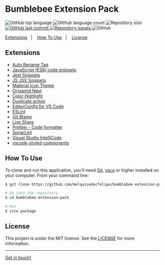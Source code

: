<h1>
  Bumblebee Extension Pack
</h1>

<p>
  <img alt="GitHub top language" src="https://img.shields.io/github/languages/top/melquisedecfelipe/bumblebee-extension-pack.svg">

  <img alt="GitHub language count" src="https://img.shields.io/github/languages/count/melquisedecfelipe/bumblebee-extension-pack.svg">

  <img alt="Repository size" src="https://img.shields.io/github/repo-size/melquisedecfelipe/bumblebee-extension-pack.svg">

  <a href="https://github.com/melquisedecfelipe/bumblebee-extension-pack/commits/master">
    <img alt="GitHub last commit" src="https://img.shields.io/github/last-commit/melquisedecfelipe/bumblebee-extension-pack.svg">
  </a>

  <a href="https://github.com/melquisedecfelipe/bumblebee-extension-pack/issues">
    <img alt="Repository issues" src="https://img.shields.io/github/issues/melquisedecfelipe/bumblebee-extension-pack.svg">
  </a>

  <img alt="GitHub" src="https://img.shields.io/github/license/melquisedecfelipe/bumblebee-extension-pack.svg">
</p>

<p>
  <a href="#extensions">Extensions</a>&nbsp;&nbsp;&nbsp;|&nbsp;&nbsp;&nbsp;
  <a href="#how-to-use">How To Use</a>&nbsp;&nbsp;&nbsp;|&nbsp;&nbsp;&nbsp;
  <a href="#license">License</a>
</p>

## Extensions

- [Auto Rename Tag](https://marketplace.visualstudio.com/items?itemName=formulahendry.auto-rename-tag)
- [JavaScript (ES6) code snippets](https://marketplace.visualstudio.com/items?itemName=xabikos.JavaScriptSnippets)
- [Jest Snippets](https://marketplace.visualstudio.com/items?itemName=andys8.jest-snippets)
- [JS JSX Snippets](https://marketplace.visualstudio.com/items?itemName=skyran.js-jsx-snippets)
- [Material Icon Theme](https://marketplace.visualstudio.com/items?itemName=PKief.material-icon-theme)
- [Origamid Next](https://marketplace.visualstudio.com/items?itemName=origamid.origamid-next)
- [Color Highlight](https://marketplace.visualstudio.com/items?itemName=naumovs.color-highlight)
- [Duplicate action](https://marketplace.visualstudio.com/items?itemName=mrmlnc.vscode-duplicate)
- [EditorConfig for VS Code](https://marketplace.visualstudio.com/items?itemName=editorconfig.editorconfig)
- [ESLint](https://marketplace.visualstudio.com/items?itemName=dbaeumer.vscode-eslint)
- [Git Blame](https://marketplace.visualstudio.com/items?itemName=waderyan.gitblame)
- [Live Share](https://marketplace.visualstudio.com/items?itemName=ms-vsliveshare.vsliveshare)
- [Prettier - Code formatter](https://marketplace.visualstudio.com/items?itemName=esbenp.prettier-vscode)
- [SonarLint](https://marketplace.visualstudio.com/items?itemName=sonarsource.sonarlint-vscode)
- [Visual Studio IntelliCode](https://marketplace.visualstudio.com/items?itemName=VisualStudioExptTeam.vscodeintellicode)
- [vscode-styled-components](https://marketplace.visualstudio.com/items?itemName=jpoissonnier.vscode-styled-components)

## How To Use

To clone and run this application, you'll need [Git](https://git-scm.com), [vsce](https://www.npmjs.com/package/vsce) or higher installed on your computer. From your command line:

```bash
$ git clone https://github.com/melquisedecfelipe/bumblebee-extension-pack

# Go into the repository
$ cd bumblebee-extension-pack

# Run
$ vsce package
```

## License

This project is under the MIT license. See the [LICENSE](https://github.com/melquisedecfelipe/bumblebee-extension-pack/blob/master/LICENSE) for more information.

---

[Get in touch!](https://www.linkedin.com/in/melquisedecfelipe/)
